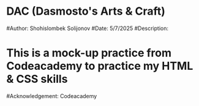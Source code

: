 # DAC (Dasmosto's Arts & Craft)

#Author: Shohislombek Solijonov
#Date: 5/7/2025
#Description:

# This is a mock-up practice from Codeacademy to practice my HTML & CSS skills

#Acknowledgement: Codeacademy
